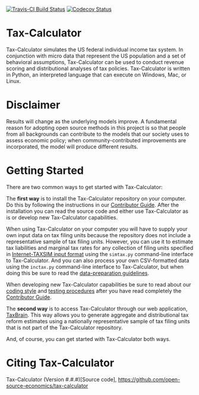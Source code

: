 [![Travis-CI Build Status](https://travis-ci.org/open-source-economics/Tax-Calculator.svg?branch=master)](https://travis-ci.org/open-source-economics/Tax-Calculator)
[![Codecov Status](https://codecov.io/github/open-source-economics/Tax-Calculator/coverage.svg?precision=2)](https://codecov.io/github/open-source-economics/Tax-Calculator)

Tax-Calculator
==============

Tax-Calculator simulates the US federal individual income tax
system.  In conjunction with micro data that represent the US
population and a set of behavioral assumptions, Tax-Calculator can
be used to conduct revenue scoring and distributional analyses of tax
policies.  Tax-Calculator is written in Python, an interpreted
language that can execute on Windows, Mac, or Linux.

Disclaimer
==========

Results will change as the underlying models improve. A fundamental
reason for adopting open source methods in this project is so that
people from all backgrounds can contribute to the models that our
society uses to assess economic policy; when community-contributed
improvements are incorporated, the model will produce different
results.

Getting Started
===============

There are two common ways to get started with Tax-Calculator:

The **first way** is to install the Tax-Calculator repository on your
computer.  Do this by following the instructions in our [Contributor
Guide](http://taxcalc.readthedocs.io/en/latest/contributor_guide.html).
After the installation you can read the source code and either use
Tax-Calculator as is or develop new Tax-Calculator capabilities.

When using Tax-Calculator on your computer you will have to supply
your own input data on tax filing units because the repository does
not include a representative sample of tax filing units.  However, you
can use it to estimate tax liabilities and marginal tax rates for any
collection of filing units specified in [Internet-TAXSIM input
format](http://users.nber.org/~taxsim/taxsim-calc9/) using the
`simtax.py` command-line interface to Tax-Calculator.  And you can
also process your own CSV-formatted data using the `inctax.py`
command-line interface to Tax-Calculator, but when doing this be
sure to read the [data-preparation guidelines](DATAPREP.md).

When developing new Tax-Calculator capabilities be sure to read about
our [coding style](CODING.md) and [testing procedures](TESTING.md)
after you have read completely the [Contributor
Guide](http://taxcalc.readthedocs.io/en/latest/contributor_guide.html).

The **second way** is to access Tax-Calculator through our web
application, [TaxBrain](http://www.ospc.org/taxbrain).  This way
allows you to generate aggregate and distributional tax reform
estimates using a nationally representative sample of tax filing units
that is not part of the Tax-Calculator repository.

And, of course, you can get started with Tax-Calculator both ways.

Citing Tax-Calculator
======================
Tax-Calculator (Version #.#.#)[Source code], https://github.com/open-source-economics/tax-calculator

